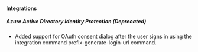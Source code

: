 
#### Integrations

##### Azure Active Directory Identity Protection  (Deprecated)

- Added support for OAuth consent dialog after the user signs in using the integration command prefix-generate-login-url command.
